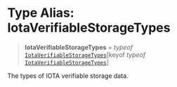 # Type Alias: IotaVerifiableStorageTypes

> **IotaVerifiableStorageTypes** = *typeof* [`IotaVerifiableStorageTypes`](../variables/IotaVerifiableStorageTypes.md)\[keyof *typeof* [`IotaVerifiableStorageTypes`](../variables/IotaVerifiableStorageTypes.md)\]

The types of IOTA verifiable storage data.
